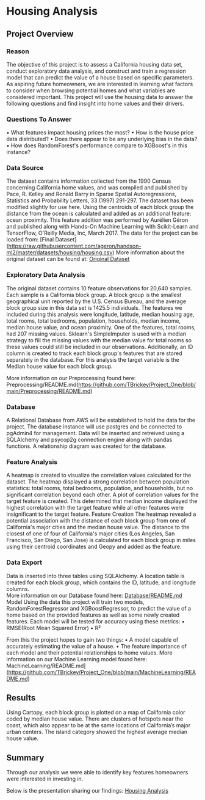 # Housing Analysis

## Project Overview
### Reason
The objective of this project is to assess a California housing data set, conduct exploratory data analysis, and construct and train a regression model that can predict the value of a house based on specific parameters. As aspiring future homeowners, we are interested in learning what factors to consider when browsing potential homes and what variables are considered important. This project will use the housing data to answer the following questions and find insight into home values and their drivers.
### Questions To Answer
•	What features impact housing prices the most?
•	How is the house price data distributed?
•	Does there appear to be any underlying bias in the data?
•	How does RandomForest's performance compare to XGBoost's in this instance?
### Data Source
The dataset contains information collected from the 1990 Census concerning California home values, and was compiled and published by Pace, R. Kelley and Ronald Barry in Sparse Spatial Autoregressions, Statistics and Probability Letters, 33 (1997) 291-297. The dataset has been modified slightly for use here. Using the centroids of each block group the distance from the ocean is calculated and added as an additional feature: ocean proximity. This feature addition was performed by Aurélien Géron and published along with Hands-On Machine Learning with Scikit-Learn and TensorFlow, O'Reilly Media, Inc, March 2017.
The data for the project can be loaded from: [Final Dataset] (https://raw.githubusercontent.com/ageron/handson-ml2/master/datasets/housing/housing.csv)
More information about the original dataset can be found at: [Original Dataset](https://github.com/ageron/handson-ml2/tree/master/datasets/housing)

### Exploratory Data Analysis
The original dataset contains 10 feature observations for 20,640 samples. Each sample is a California block group. A block group is the smallest geographical unit reported by the U.S. Census Bureau, and the average block group size in this data set is 1425.5 individuals. The features we included during this analysis were longitude, latitude, median housing age, total rooms, total bedrooms, population, households, median income, median house value, and ocean proximity. One of the features, total rooms, had 207 missing values. Sklearn's SimpleImputer is used with a median strategy to fill the missing values with the median value for total rooms so these values could still be included in our observations. Additionally, an ID column is created to track each block group's features that are stored separately in the database. For this analysis the target variable is the Median house value for each block group.

More information on our Preprocessing found here: Preprocessing/README.md(https://github.com/TBrickey/Project_One/blob/main/Preprocessing/README.md) 
### Database
A Relational Database from AWS will be established to hold the data for the project. The database instance will use postgres and be connected to pgAdmin4 for management. Data will be inserted and retreived using a SQLAlchemy and psycop2g connection engine along with pandas functions. A relationship diagram was created for the database.
 

### Feature Analysis
A heatmap is created to visualize the correlation values calculated for the dataset. The heatmap displayed a strong correlation between population statistics: total rooms, total bedrooms, population, and households, but no significant correlation beyond each other. A plot of correlation values for the target feature is created. This determined that median income displayed the highest correlation with the target feature while all other features were insignificant to the target feature.
Feature Creation
The heatmap revealed a potential association with the distance of each block group from one of California's major cities and the median house value. The distance to the closest of one of four of California's major cities (Los Angeles, San Francisco, San Diego, San Jose) is calculated for each block group in miles using their centroid coordinates and Geopy and added as the feature.

### Data Export
Data is inserted into three tables using SQLAlchemy. A location table is created for each block group, which contains the ID, latitude, and longitude columns.  
More information on our Database found here: [Database/README.md](https://github.com/TBrickey/Project_One/blob/main/Database/README.md)
Model
Using the data this project will train two models, RandomForestRegressor and XGBoostRegressor, to predict the value of a home based on the provided features as well as some newly created features. Each model will be tested for accuracy using these metrics:
•	RMSE(Root Mean Squared Error)
•	R²

From this the project hopes to gain two things:
•	A model capable of accurately estimating the value of a house.
•	The feature importance of each model and their potential relationships to home values.
More information on our Machine Learning model found here: MachineLearning/README.md](https://github.com/TBrickey/Project_One/blob/main/MachineLearning/README.md)

## Results
Using Cartopy, each block group is plotted on a map of California color coded by median house value. There are clusters of hotspots near the coast, which also appear to be at the same locations of California’s major urban centers. The island category showed the highest average median house value. 

## Summary
Through our analysis we were able to identify key features homeowners were interested in investing in. 


Below is the presentation sharing our findings: [Housing Analysis](https://docs.google.com/presentation/d/1al7iQjorKk0rlzWWw_5Z_s1t9EO_QB72bG_a10n2us4/edit?usp=sharing)

